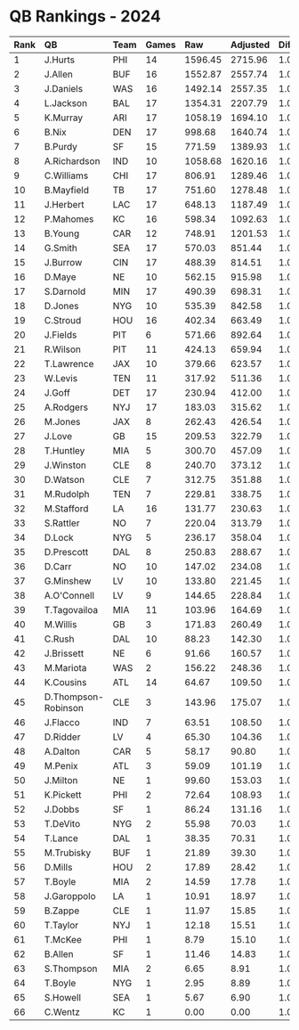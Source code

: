 # QB Rankings - 2024

| Rank | QB                  | Team | Games | Raw     | Adjusted | Difficulty | Avg/Game | Normalized |
| :----| :-------------------| :----| :-----| :-------| :--------| :----------| :--------| :----------|
| 1    | J.Hurts             | PHI  | 14    | 1596.45 | 2715.96  | 1.000      | 194.00   | 103.14     |
| 2    | J.Allen             | BUF  | 16    | 1552.87 | 2557.74  | 1.000      | 159.86   | 102.70     |
| 3    | J.Daniels           | WAS  | 16    | 1492.14 | 2557.35  | 1.000      | 159.83   | 102.69     |
| 4    | L.Jackson           | BAL  | 17    | 1354.31 | 2207.79  | 1.000      | 129.87   | 95.07      |
| 5    | K.Murray            | ARI  | 17    | 1058.19 | 1694.10  | 1.000      | 99.65    | 81.49      |
| 6    | B.Nix               | DEN  | 17    | 998.68  | 1640.74  | 1.000      | 96.51    | 80.08      |
| 7    | B.Purdy             | SF   | 15    | 771.59  | 1389.93  | 1.000      | 92.66    | 71.66      |
| 8    | A.Richardson        | IND  | 10    | 1058.68 | 1620.16  | 1.000      | 162.02   | 71.35      |
| 9    | C.Williams          | CHI  | 17    | 806.91  | 1289.46  | 1.000      | 75.85    | 70.80      |
| 10   | B.Mayfield          | TB   | 17    | 751.60  | 1278.48  | 1.000      | 75.20    | 70.51      |
| 11   | J.Herbert           | LAC  | 17    | 648.13  | 1187.49  | 1.000      | 69.85    | 68.11      |
| 12   | P.Mahomes           | KC   | 16    | 598.34  | 1092.63  | 1.000      | 68.29    | 64.91      |
| 13   | B.Young             | CAR  | 12    | 748.91  | 1201.53  | 1.000      | 100.13   | 64.35      |
| 14   | G.Smith             | SEA  | 17    | 570.03  | 851.44   | 1.000      | 50.08    | 59.23      |
| 15   | J.Burrow            | CIN  | 17    | 488.39  | 814.51   | 1.000      | 47.91    | 58.25      |
| 16   | D.Maye              | NE   | 10    | 562.15  | 915.98   | 1.000      | 91.60    | 56.30      |
| 17   | S.Darnold           | MIN  | 17    | 490.39  | 698.31   | 1.000      | 41.08    | 55.18      |
| 18   | D.Jones             | NYG  | 10    | 535.39  | 842.58   | 1.000      | 84.26    | 54.73      |
| 19   | C.Stroud            | HOU  | 16    | 402.34  | 663.49   | 1.000      | 41.47    | 53.84      |
| 20   | J.Fields            | PIT  | 6     | 571.66  | 892.64   | 1.000      | 148.77   | 52.28      |
| 21   | R.Wilson            | PIT  | 11    | 424.13  | 659.94   | 1.000      | 59.99    | 51.38      |
| 22   | T.Lawrence          | JAX  | 10    | 379.66  | 623.57   | 1.000      | 62.36    | 50.05      |
| 23   | W.Levis             | TEN  | 11    | 317.92  | 511.36   | 1.000      | 46.49    | 48.08      |
| 24   | J.Goff              | DET  | 17    | 230.94  | 412.00   | 1.000      | 24.24    | 47.61      |
| 25   | A.Rodgers           | NYJ  | 17    | 183.03  | 315.62   | 1.000      | 18.57    | 45.07      |
| 26   | M.Jones             | JAX  | 8     | 262.43  | 426.54   | 1.000      | 53.32    | 45.06      |
| 27   | J.Love              | GB   | 15    | 209.53  | 322.79   | 1.000      | 21.52    | 44.84      |
| 28   | T.Huntley           | MIA  | 5     | 300.70  | 457.09   | 1.000      | 91.42    | 44.13      |
| 29   | J.Winston           | CLE  | 8     | 240.70  | 373.12   | 1.000      | 46.64    | 44.02      |
| 30   | D.Watson            | CLE  | 7     | 312.75  | 351.88   | 1.000      | 50.27    | 43.25      |
| 31   | M.Rudolph           | TEN  | 7     | 229.81  | 338.75   | 1.000      | 48.39    | 43.00      |
| 32   | M.Stafford          | LA   | 16    | 131.77  | 230.63   | 1.000      | 14.41    | 42.67      |
| 33   | S.Rattler           | NO   | 7     | 220.04  | 313.79   | 1.000      | 44.83    | 42.54      |
| 34   | D.Lock              | NYG  | 5     | 236.17  | 358.04   | 1.000      | 71.61    | 42.52      |
| 35   | D.Prescott          | DAL  | 8     | 250.83  | 288.67   | 1.000      | 36.08    | 42.37      |
| 36   | D.Carr              | NO   | 10    | 147.02  | 234.08   | 1.000      | 23.41    | 41.73      |
| 37   | G.Minshew           | LV   | 10    | 133.80  | 221.45   | 1.000      | 22.15    | 41.46      |
| 38   | A.O'Connell         | LV   | 9     | 144.65  | 228.84   | 1.000      | 25.43    | 41.41      |
| 39   | T.Tagovailoa        | MIA  | 11    | 103.96  | 164.69   | 1.000      | 14.97    | 40.38      |
| 40   | M.Willis            | GB   | 3     | 171.83  | 260.49   | 1.000      | 86.83    | 40.16      |
| 41   | C.Rush              | DAL  | 10    | 88.23   | 142.30   | 1.000      | 14.23    | 39.77      |
| 42   | J.Brissett          | NE   | 6     | 91.66   | 160.57   | 1.000      | 26.76    | 39.52      |
| 43   | M.Mariota           | WAS  | 2     | 156.22  | 248.36   | 1.000      | 124.18   | 39.51      |
| 44   | K.Cousins           | ATL  | 14    | 64.67   | 109.50   | 1.000      | 7.82     | 39.40      |
| 45   | D.Thompson-Robinson | CLE  | 3     | 143.96  | 175.07   | 1.000      | 58.36    | 39.04      |
| 46   | J.Flacco            | IND  | 7     | 63.51   | 108.50   | 1.000      | 15.50    | 38.73      |
| 47   | D.Ridder            | LV   | 4     | 65.30   | 104.36   | 1.000      | 26.09    | 38.27      |
| 48   | A.Dalton            | CAR  | 5     | 58.17   | 90.80    | 1.000      | 18.16    | 38.20      |
| 49   | M.Penix             | ATL  | 3     | 59.09   | 101.19   | 1.000      | 33.73    | 38.06      |
| 50   | J.Milton            | NE   | 1     | 99.60   | 153.03   | 1.000      | 153.03   | 38.03      |
| 51   | K.Pickett           | PHI  | 2     | 72.64   | 108.93   | 1.000      | 54.47    | 37.95      |
| 52   | J.Dobbs             | SF   | 1     | 86.24   | 131.16   | 1.000      | 131.16   | 37.84      |
| 53   | T.DeVito            | NYG  | 2     | 55.98   | 70.03    | 1.000      | 35.02    | 37.51      |
| 54   | T.Lance             | DAL  | 1     | 38.35   | 70.31    | 1.000      | 70.31    | 37.32      |
| 55   | M.Trubisky          | BUF  | 1     | 21.89   | 39.30    | 1.000      | 39.30    | 37.06      |
| 56   | D.Mills             | HOU  | 2     | 17.89   | 28.42    | 1.000      | 14.21    | 37.04      |
| 57   | T.Boyle             | MIA  | 2     | 14.59   | 17.78    | 1.000      | 8.89     | 36.92      |
| 58   | J.Garoppolo         | LA   | 1     | 10.91   | 18.97    | 1.000      | 18.97    | 36.89      |
| 59   | B.Zappe             | CLE  | 1     | 11.97   | 15.85    | 1.000      | 15.85    | 36.86      |
| 60   | T.Taylor            | NYJ  | 1     | 12.18   | 15.51    | 1.000      | 15.51    | 36.86      |
| 61   | T.McKee             | PHI  | 1     | 8.79    | 15.10    | 1.000      | 15.10    | 36.85      |
| 62   | B.Allen             | SF   | 1     | 11.46   | 14.83    | 1.000      | 14.83    | 36.85      |
| 63   | S.Thompson          | MIA  | 2     | 6.65    | 8.91     | 1.000      | 4.45     | 36.82      |
| 64   | T.Boyle             | NYG  | 1     | 2.95    | 8.89     | 1.000      | 8.89     | 36.80      |
| 65   | S.Howell            | SEA  | 1     | 5.67    | 6.90     | 1.000      | 6.90     | 36.78      |
| 66   | C.Wentz             | KC   | 1     | 0.00    | 0.00     | 1.000      | 0.00     | 36.72      |

